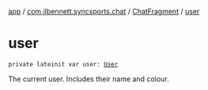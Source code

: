 [app](../../index.md) / [com.jlbennett.syncsports.chat](../index.md) / [ChatFragment](index.md) / [user](./user.md)

# user

`private lateinit var user: `[`User`](../../com.jlbennett.syncsports.util/-user/index.md)

The current user. Includes their name and colour.

